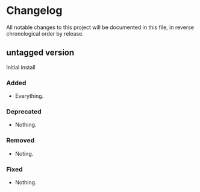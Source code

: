 # Changelog

All notable changes to this project will be documented in this file, in reverse chronological order by release.

## untagged version

Initial install

### Added

- Everything.

### Deprecated

- Nothing.

### Removed

- Noting.

### Fixed

- Nothing.
